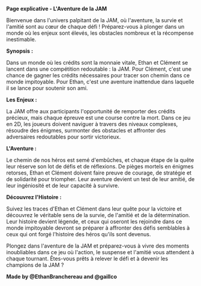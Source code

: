 **Page explicative - L'Aventure de la JAM**

Bienvenue dans l'univers palpitant de la JAM, où l'aventure, la survie et l'amitié sont au cœur de chaque défi ! Préparez-vous à plonger dans un monde où les enjeux sont élevés, les obstacles nombreux et la récompense inestimable.

**Synopsis :**

Dans un monde où les crédits sont la monnaie vitale, Ethan et Clément se lancent dans une compétition redoutable : la JAM. Pour Clément, c'est une chance de gagner les crédits nécessaires pour tracer son chemin dans ce monde impitoyable. Pour Ethan, c'est une aventure inattendue dans laquelle il se lance pour soutenir son ami.

**Les Enjeux :**

La JAM offre aux participants l'opportunité de remporter des crédits précieux, mais chaque épreuve est une course contre la mort. Dans ce jeu en 2D, les joueurs doivent naviguer à travers des niveaux complexes, résoudre des énigmes, surmonter des obstacles et affronter des adversaires redoutables pour sortir victorieux.

**L'Aventure :**

Le chemin de nos héros est semé d'embûches, et chaque étape de la quête leur réserve son lot de défis et de réflexions. De pièges mortels en énigmes retorses, Ethan et Clément doivent faire preuve de courage, de stratégie et de solidarité pour triompher. Leur aventure devient un test de leur amitié, de leur ingéniosité et de leur capacité à survivre.

**Découvrez l'Histoire :**

Suivez les traces d'Ethan et Clément dans leur quête pour la victoire et découvrez le véritable sens de la survie, de l'amitié et de la détermination. Leur histoire devient légende, et ceux qui oseront les rejoindre dans ce monde impitoyable devront se préparer à affronter des défis semblables à ceux qui ont forgé l'histoire des héros qu'ils sont devenus.

Plongez dans l'aventure de la JAM et préparez-vous à vivre des moments inoubliables dans ce jeu où l'action, le suspense et l'amitié vous attendent à chaque tournant. Êtes-vous prêts à relever le défi et à devenir les champions de la JAM ?

__Made by @EthanBranchereau and @gaillco__